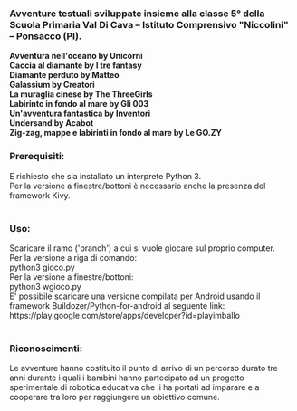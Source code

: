 <h3>Avventure testuali sviluppate insieme alla classe 5° della Scuola Primaria Val Di Cava – Istituto Comprensivo "Niccolini" – Ponsacco (PI).</h3><b>
Avventura nell'oceano by Unicorni<br>
Caccia al diamante by I tre fantasy<br>
Diamante perduto by Matteo<br>
Galassium by Creatori<br>
La muraglia cinese by The ThreeGirls<br>
Labirinto in fondo al mare by Gli 003<br>
Un'avventura fantastica by Inventori<br>
Undersand by Acabot<br>
Zig-zag, mappe e labirinti in fondo al mare by Le GO.ZY<br>
</b><h3>Prerequisiti:</h3>
E richiesto che sia installato un interprete Python 3.<br>
Per la versione a finestre/bottoni è necessario anche la presenza del framework Kivy.<br>
<br>
<h3>Uso:</h3>
Scaricare il ramo ('branch') a cui si vuole giocare sul proprio computer.<br>
Per la versione a riga di comando:<br>
python3 gioco.py<br>
Per la versione a finestre/bottoni: <br>
python3 wgioco.py<br>
E' possibile scaricare una versione compilata per Android usando il framework Buildozer/Python-for-android al seguente link:<br>
https://play.google.com/store/apps/developer?id=playimballo<br>
<br>
<h3>Riconoscimenti:</h3>
Le avventure hanno costituito il punto di arrivo di un percorso durato tre anni durante i quali i bambini hanno partecipato ad un progetto sperimentale di robotica educativa che li ha portati ad imparare e a cooperare tra loro per raggiungere un obiettivo comune.
<br>
